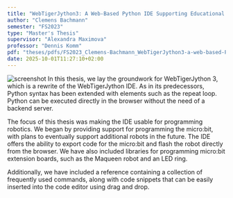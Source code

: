 ```yaml
---
title: "WebTigerJython3: A Web-Based Python IDE Supporting Educational Robotics"
author: "Clemens Bachmann"
semester: "FS2023"
type: "Master's Thesis"
supervisor: "Alexandra Maximova"
professor: "Dennis Komm"
pdf: "theses/pdfs/FS2023_Clemens-Bachmann_WebTigerJython3-a-web-based-Python-IDE-supporting-educational-robotics.pdf"
date: 2025-10-01T11:27:10+02:00
---
```

![screenshot](/theses/screenshots/FS2023_ClemensBachmann.png)
In this thesis, we lay the groundwork for WebTigerJython 3, which is a rewrite of the WebTigerJython IDE. As in its predecessors, Python syntax has been extended with elements such as the repeat loop. Python can be executed directly in the browser without the need of a backend server.

The focus of this thesis was making the IDE usable for programming robotics. We began by providing support for programming the micro:bit, with plans to eventually support additional robots in the future. The IDE offers the ability to export code for the micro:bit and flash the robot directly from the browser. We have also included libraries for programming micro:bit extension boards, such as the Maqueen robot and an LED ring.

Additionally, we have included a reference containing a collection of frequently used commands, along with code snippets that can be easily inserted into the code editor using drag and drop.